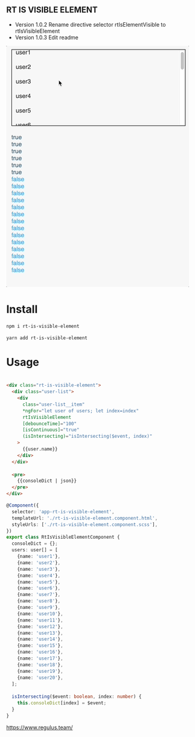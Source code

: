 ## RT IS VISIBLE ELEMENT

- Version 1.0.2 Rename directive selector rtIsElementVisible to rtIsVisibleElement
- Version 1.0.3 Edit readme

![](/projects/rt-is-visible-element/rt-is-visible-element.gif)

# Install

```bash
npm i rt-is-visible-element
```

```bash
yarn add rt-is-visible-element
```

# Usage
```html

<div class="rt-is-visible-element">
  <div class="user-list">
    <div
      class="user-list__item"
      *ngFor="let user of users; let index=index"
      rtIsVisibleElement
      [debounceTime]="100"
      [isContinuous]="true"
      (isIntersecting)="isIntersecting($event, index)"
    >
      {{user.name}}
    </div>
  </div>

  <pre>
    {{consoleDict | json}}
  </pre>
</div>

```

```ts
@Component({
  selector: 'app-rt-is-visible-element',
  templateUrl: './rt-is-visible-element.component.html',
  styleUrls: ['./rt-is-visible-element.component.scss'],
})
export class RtIsVisibleElementComponent {
  consoleDict = {};
  users: user[] = [
    {name: 'user1'},
    {name: 'user2'},
    {name: 'user3'},
    {name: 'user4'},
    {name: 'user5'},
    {name: 'user6'},
    {name: 'user7'},
    {name: 'user8'},
    {name: 'user9'},
    {name: 'user10'},
    {name: 'user11'},
    {name: 'user12'},
    {name: 'user13'},
    {name: 'user14'},
    {name: 'user15'},
    {name: 'user16'},
    {name: 'user17'},
    {name: 'user18'},
    {name: 'user19'},
    {name: 'user20'},
  ];

  isIntersecting($event: boolean, index: number) {
    this.consoleDict[index] = $event;
  }
}
```

https://www.regulus.team/
